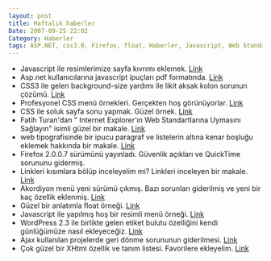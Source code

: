 ```yaml
---
layout: post
title: Haftalık haberler
Date: 2007-09-25 22:02
Category: Haberler
tags: ASP.NET, css3.0, Firefox, float, Haberler, Javascript, Web Standartları
---
```


-   Javascript ile resimlerimize sayfa kıvrımı eklemek. [Link][]
-   Asp.net kullanıcılarına javascript ipuçları pdf formatında.
    [Link][1]
-   CSS3 ile gelen background-size yardımı ile likit aksak kolon sorunun
    çözümü. [Link][2]
-   Profesyonel CSS menü örnekleri. Gerçekten hoş görünüyorlar.
    [Link][3]
-   CSS ile soluk sayfa sonu yapmak. Güzel örnek. [Link][4]
-   Fatih Turan'dan " Internet Explorer’ın Web Standartlarına Uymasını
    Sağlayın" isimli güzel bir makale. [Link][5]
-   web tipografisinde bir ipucu paragraf ve listelerin altına kenar
    boşluğu eklemek hakkında bir makale. [Link][6]
-   Firefox 2.0.0.7 sürümünü yayınladı. Güvenlik açıkları ve QuickTime
    sorununu gidermiş.
-   Linkleri kısımlara bölüp inceleyelim mi? Linkleri inceleyen bir
    makale. [Link][7]
-   Akordiyon menü yeni sürümü çıkmış. Bazı sorunları giderilmiş ve yeni
    bir kaç özellik eklenmiş. [Link][8]
-   Güzel bir anlatımla float örneği. [Link][9]
-   Javascript ile yapılmış hoş bir resimli menü örneği. [Link][10]
-   WordPress 2.3 ile birlikte gelen etiket bulutu özelliğini kendi
    günlüğümüze nasıl ekleyeceğiz. [Link][11]
-   Ajax kullanılan projelerde geri dönme sorununun giderilmesi.
    [Link][12]
-   Çok güzel bir XHtml özellik ve tanım listesi. Favorilere ekleyelim.
    [Link][13]


  [Link]: http://www.netzgesta.de/curl/ "javascript ile sayfa kıvrımı"
  [1]: http://www.karamasoft.com/WhitePapers/WhitePapers.aspx
    "asp.net javascript"
  [2]: http://www.css3.info/liquid-faux-columns-with-background-size/
    "css background-size"
  [3]: http://www.cssplay.co.uk/menus/pro_horizontal.html#nogo
    "css menü"
  [4]: http://css-tricks.com/examples/FadeOutBottom/
    "soluk sayfa sonları"
  [5]: http://www.fatihturan.com/web-tasarim/internet-explorerin-web-standartlarina-uymasini-saglayin
    "ie sorun giderme"
  [6]: http://www.maratz.com/blog/archives/2007/05/12/quick-tip-bottom-margins-of-paragraphs-and-lists/
    "alt kenar boşluğu"
  [7]: http://www.copyblogger.com/link-right/ "Link"
  [8]: http://www.stickmanlabs.com/accordion/ "Akordiyon menü"
  [9]: http://cssglobe.com/post.asp?id=955 "float"
  [10]: http://www.phatfusion.net/imagemenu/index.htm "resimli menü"
  [11]: http://richgilchrest.com/how-to-add-wordpress-23-tags-to-your-current-theme/
    "wordpress etiket bulutu"
  [12]: http://humanized.com/weblog/2007/09/14/undo-made-easy-with-ajax-part-1/
    "ajax geri dönme sorunu"
  [13]: http://keryx.se/resources/html-elements.xhtml "Xhtml listesi"
